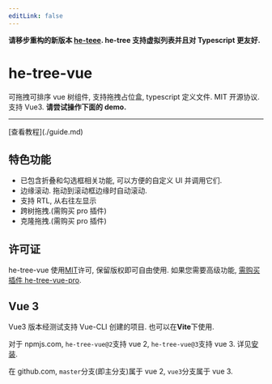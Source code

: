 ```yaml
---
editLink: false
---
```


**请移步重构的新版本 [he-teee](https://hetree.phphe.com/zh). he-tree 支持虚拟列表并且对 Typescript 更友好.**

# he-tree-vue

可拖拽可排序 vue 树组件, 支持拖拽占位盒, typescript 定义文件. MIT 开源协议. 支持 Vue3. **请尝试操作下面的 demo.**
<ClientOnly><Demo6Custom style="max-width:500px;margin-top:10px;" /></ClientOnly>

<hr/>
[查看教程](./guide.md)

## 特色功能

- 已包含折叠和勾选框相关功能, 可以方便的自定义 UI 并调用它们.
- 边缘滚动. 拖动到滚动框边缘时自动滚动.
- 支持 RTL, 从右往左显示
- 跨树拖拽.(需购买 pro 插件)
- 克隆拖拽.(需购买 pro 插件)

## 许可证

he-tree-vue 使用[MIT](http://opensource.org/licenses/MIT)许可, 保留版权即可自由使用. 如果您需要高级功能, [需购买插件 he-tree-vue-pro](buy_pro.md).

## Vue 3

Vue3 版本经测试支持 Vue-CLI 创建的项目. 也可以在**Vite**下使用.

对于 npmjs.com, `he-tree-vue@2`支持 vue 2, `he-tree-vue@3`支持 vue 3. 详见[安装](guide.html#安装).

在 github.com, `master`分支(即主分支)属于 vue 2, `vue3`分支属于 vue 3.
